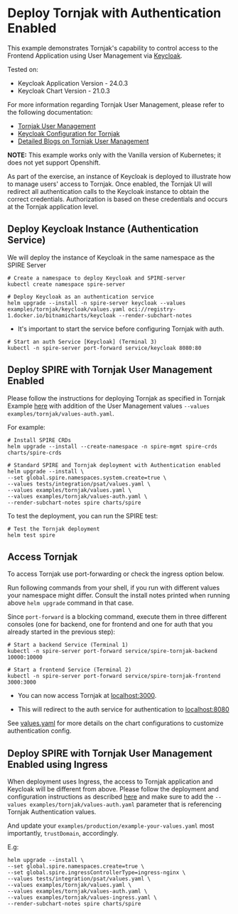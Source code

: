 # Deploy Tornjak with Authentication Enabled

This example demonstrates Tornjak's capability to control access to the Frontend Application using
User Management via [Keycloak](https://www.keycloak.org/).

Tested on:
- Keycloak Application Version - 24.0.3
- Keycloak Chart Version - 21.0.3

For more information regarding Tornjak User Management, please refer to the following documentation:

* [Tornjak User Management](https://github.com/spiffe/tornjak/blob/main/docs/keycloak-configuration.md)
* [Keycloak Configuration for Tornjak](https://github.com/spiffe/tornjak/blob/main/docs/keycloak-configuration.md)
* [Detailed Blogs on Tornjak User Management](https://github.com/spiffe/tornjak/blob/main/docs/blogs.md)

**NOTE:** This example works only with the Vanilla version of Kubernetes; it does not yet support Openshift.

As part of the exercise, an instance of Keycloak is deployed to illustrate how to manage users' access to Tornjak.
Once enabled, the Tornjak UI will redirect all authentication calls to the Keycloak instance to obtain the
correct credentials. Authorization is based on these credentials and occurs at the Tornjak application level.

## Deploy Keycloak Instance (Authentication Service)

We will deploy the instance of Keycloak in the same namespace as the SPIRE Server

```shell
# Create a namespace to deploy Keycloak and SPIRE-server
kubectl create namespace spire-server
```

```shell
# Deploy Keycloak as an authentication service
helm upgrade --install -n spire-server keycloak --values examples/tornjak/keycloak/values.yaml oci://registry-1.docker.io/bitnamicharts/keycloak --render-subchart-notes
```

* It's important to start the service before configuring Tornjak with auth. 

```shell
# Start an auth Service [Keycloak] (Terminal 3)
kubectl -n spire-server port-forward service/keycloak 8080:80
```
## Deploy SPIRE with Tornjak User Management Enabled

Please follow the instructions for deploying Tornjak as specified in Tornjak Example [here](../README.md)
with addition of the User Management values `--values examples/tornjak/values-auth.yaml`.

For example:

```shell
# Install SPIRE CRDs
helm upgrade --install --create-namespace -n spire-mgmt spire-crds charts/spire-crds
```

```shell
# Standard SPIRE and Tornjak deployment with Authentication enabled
helm upgrade --install \
--set global.spire.namespaces.system.create=true \
--values tests/integration/psat/values.yaml \
--values examples/tornjak/values.yaml \
--values examples/tornjak/values-auth.yaml \
--render-subchart-notes spire charts/spire
```

To test the deployment, you can run the SPIRE test:

```shell
# Test the Tornjak deployment
helm test spire
```

## Access Tornjak

To access Tornjak use port-forwarding or check the ingress option below.

Run following commands from your shell, if you run with different values your namespace might differ. Consult the install notes printed when running above `helm upgrade` command in that case.

Since `port-forward` is a blocking command, execute them in three different consoles (one for backend, one for frontend and one for auth that you already started in the previous step):

```shell
# Start a backend Service (Terminal 1)
kubectl -n spire-server port-forward service/spire-tornjak-backend 10000:10000
```

```shell
# Start a frontend Service (Terminal 2)
kubectl -n spire-server port-forward service/spire-tornjak-frontend 3000:3000
```

* You can now access Tornjak at [localhost:3000](http://localhost:3000).

* This will redirect to the auth service for authentication to [localhost:8080](http://localhost:8080)

See [values.yaml](./values.yaml) for more details on the chart configurations to customize authentication config.

## Deploy SPIRE with Tornjak User Management Enabled using Ingress

When deployment uses Ingress, the access to Tornjak application and Keycloak will be different from above.
Please follow the deployment and configuration instructions as described [here](../README.md)
and make sure to add the `--values examples/tornjak/values-auth.yaml` parameter that is referencing Tornjak Authentication values.

And update your `examples/production/example-your-values.yaml` most importantly, `trustDomain`, accordingly.

E.g:

```shell
helm upgrade --install \
--set global.spire.namespaces.create=true \
--set global.spire.ingressControllerType=ingress-nginx \
--values tests/integration/psat/values.yaml \
--values examples/tornjak/values.yaml \
--values examples/tornjak/values-auth.yaml \
--values examples/tornjak/values-ingress.yaml \
--render-subchart-notes spire charts/spire
```
